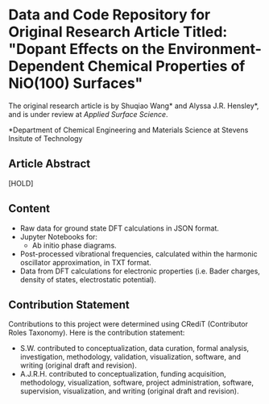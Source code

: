 # Data and Code Repository for Original Research Article Titled: "Dopant Effects on the Environment-Dependent Chemical Properties of NiO(100) Surfaces"
The original research article is by Shuqiao Wang* and Alyssa J.R. Hensley*, and is under review at _Applied Surface Science_.

*Department of Chemical Engineering and Materials Science at Stevens Insitute of Technology

## Article Abstract
[HOLD]

## Content
- Raw data for ground state DFT calculations in JSON format.
- Jupyter Notebooks for:
  - Ab initio phase diagrams.
- Post-processed vibrational frequencies, calculated within the harmonic oscillator approximation, in TXT format.
- Data from DFT calculations for electronic properties (i.e. Bader charges, density of states, electrostatic potential).

## Contribution Statement
Contributions to this project were determined using CRediT (Contributor Roles Taxonomy). Here is the contribution statement:
- S.W. contributed to conceptualization, data curation, formal analysis, investigation, methodology, validation, visualization, software, and writing (original draft and revision).
- A.J.R.H. contributed to conceptualization, funding acquisition, methodology, visualization, software, project administration, software, supervision, visualization, and writing (original draft and revision).
